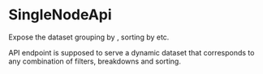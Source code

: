 # SingleNodeApi
Expose the dataset grouping by , sorting by etc.


API endpoint is supposed to serve a dynamic dataset that corresponds to any combination of filters, breakdowns and sorting.
